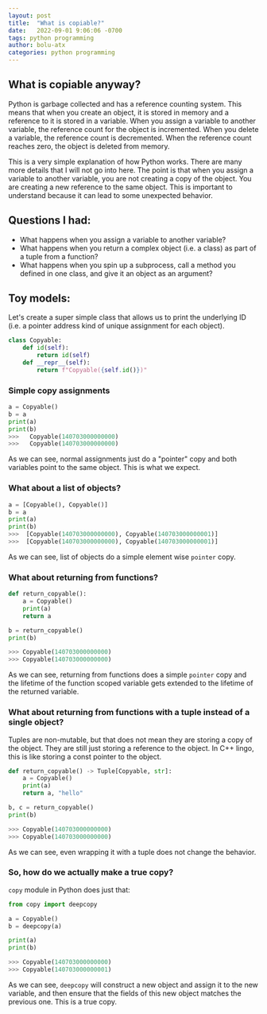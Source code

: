 ```yaml
---
layout: post
title:  "What is copiable?"
date:   2022-09-01 9:06:06 -0700
tags: python programming
author: bolu-atx
categories: python programming
---
```


## What is copiable anyway?

Python is garbage collected and has a reference counting system. This means that when you create an object, it is stored in memory and a reference to it is stored in a variable. When you assign a variable to another variable, the reference count for the object is incremented. When you delete a variable, the reference count is decremented. When the reference count reaches zero, the object is deleted from memory.

This is a very simple explanation of how Python works. There are many more details that I will not go into here. The point is that when you assign a variable to another variable, you are not creating a copy of the object. You are creating a new reference to the same object. This is important to understand because it can lead to some unexpected behavior.

## Questions I had:

- What happens when you assign a variable to another variable?
- What happens when you return a complex object (i.e. a class) as part of a tuple from a function?
- What happens when you spin up a subprocess, call a method you defined in one class, and give it an object as an argument?

<!--more-->


## Toy models:

Let's create a super simple class that allows us to print the underlying ID (i.e. a pointer address kind of unique assignment for each object). 

```py
class Copyable:
    def id(self):
        return id(self)
    def __repr__(self):
        return f"Copyable({self.id()})"
```


### Simple copy assignments

```py
a = Copyable()
b = a
print(a)
print(b)
>>>   Copyable(140703000000000)
>>>   Copyable(140703000000000)
```

As we can see, normal assignments just do a "pointer" copy and both variables point to the same object. This is what we expect.


### What about a list of objects?

```py
a = [Copyable(), Copyable()]
b = a
print(a)
print(b)
>>>  [Copyable(140703000000000), Copyable(140703000000001)]
>>>  [Copyable(140703000000000), Copyable(140703000000001)]
```

As we can see, list of objects do a simple element wise `pointer` copy.


### What about returning from functions?


```py
def return_copyable():
    a = Copyable()
    print(a)
    return a

b = return_copyable()
print(b)

>>> Copyable(140703000000000)
>>> Copyable(140703000000000)
```

As we can see, returning from functions does a simple `pointer` copy and the lifetime of the function scoped variable gets extended to the lifetime of the returned variable.


### What about returning from functions with a tuple instead of a single object?

Tuples are non-mutable, but that does not mean they are storing a copy of the object. They are still just storing a reference to the object. In C++ lingo, this is like storing a const pointer to the object.


```py
def return_copyable() -> Tuple[Copyable, str]:
    a = Copyable()
    print(a)
    return a, "hello"

b, c = return_copyable()
print(b)

>>> Copyable(140703000000000)
>>> Copyable(140703000000000)
```

As we can see, even wrapping it with a tuple does not change the behavior.

### So, how do we actually make a true copy?

`copy` module in Python does just that:

```py
from copy import deepcopy

a = Copyable()
b = deepcopy(a)

print(a)
print(b)

>>> Copyable(140703000000000)
>>> Copyable(140703000000001)
```

As we can see, `deepcopy` will construct a new object and assign it to the new variable, and then ensure that the fields of this new object matches the previous one. This is a true copy.